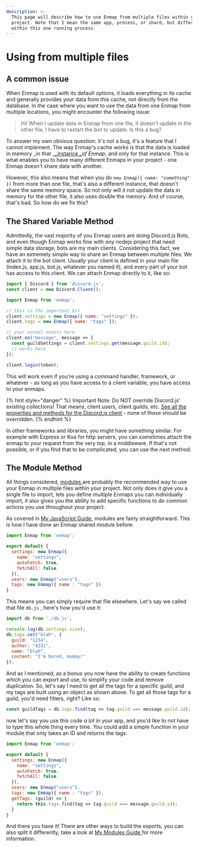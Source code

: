 ```yaml
---
description: >-
  This page will describe how to use Enmap from multiple files within your same
  project. Note that I mean the same app, process, or shard, but different files
  within this one running process.
---
```


# Using from multiple files

## A common issue

When Enmap is used with its default options, it loads everything in its cache and generally provides your data from this cache, not directly from the database. In the case where you want to use the data from one Enmap from multiple locations, you might encounter the following issue:

> Hi! When I update data in Enmap from one file, it doesn't update in the other file, I have to restart the bot to update. Is this a bug?

To answer my own obvious question: it's not a bug, it's a feature that I cannot implement. The way Enmap's cache works is that the data is loaded in memory _in that _[_instance _](https://js.alterion.dev/classes)_of Enmap_, and only for that instance. This is what enables you to have many different Enmaps in your project - one Enmap doesn't share data with another.

However, this also means that when you do `new Enmap({ name: "something" })` from more than one file, that's also a different instance, that doesn't share the same memory space. So not only will it not update the data in memory for the other file, it also uses double the memory. And of course, that's bad. So how do we fix this?

## The Shared Variable Method

Admittedly, the vast majority of you Enmap users are doing Discord.js Bots, and even though Enmap works fine with _any_ nodejs project that need simple data storage, bots are my main clients. Considering this fact, we have an extremely simple way to share an Enmap between multiple files: We attach it to the bot client. Usually your client is defined in your main file (index.js, app.js, bot.js, whatever you named it), and every part of your bot has access to this client. We can attach Enmap directly to it, like so:

```javascript
import { Discord } from 'discord.js';
const client = new Discord.Client();

import Enmap from 'enmap';

// this is the important bit
client.settings = new Enmap({ name: "settings" });
client.tags = new Enmap({ name: "tags" });

// your normal events here
client.on("message", message => {
  const guildSettings = client.settings.get(message.guild.id);
  // works here
});

client.login(token);
```

This will work even if you're using a command handler, framework, or whatever - as long as you have access to a client variable, you have access to your enmaps.

{% hint style="danger" %}
Important Note: Do NOT override Discord.js' existing collections! That means, client.users, client.guilds, etc. [See all the properties and methods for the Discord.js client](https://discord.js.org/#/docs/main/stable/class/Client) - none of these should be overridden.
{% endhint %}

In other frameworks and libraries, you might have something similar. For example with Express or Koa for http servers, you can sometimes attach the enmap to your request from the very top, in a middleware. If that's not possible, or if you find that to be complicated, you can use the next method.

## The Module Method

All things considered, [modules ](https://js.alterion.dev/modules)are probably the recommended way to use your Enmap in multiple files within your project. Not only does it give you a single file to import, lets you define multiple Enmaps you can individually import, it also gives you the ability to add specific functions to do common actions you use throughout your project.

As covered in [My JavaScript Guide](https://js.alterion.dev/modules), modules are fairly straightforward. This is how I have done an Enmap shared module before:

```javascript
import Enmap from 'enmap';

export default {
  settings: new Enmap({
    name: "settings",
    autoFetch: true,
    fetchAll: false
  }),
  users: new Enmap("users"),
  tags: new Emmap({ name : "tags" })
}
```

This means you can simply require that file elsewhere. Let's say we called that file `db.js` , here's how you'd use it:

```javascript
import db from './db.js';

console.log(db.settings.size);
db.tags.set("blah", {
  guild: "1234",
  author: "4231",
  name: "blah",
  content: "I'm bored, mommy!"
});
```

And as I mentioned, as a bonus you now have the ability to create functions which you can export and use, to simplify your code and remove duplication. So, let's say I need to get all the tags for a specific guild, and my tags are built using an object as shown above. To get all those tags for a guild, you'd need filters, right? Like so:

```javascript
const guildTags = db.tags.find(tag => tag.guild === message.guild.id);
```

now let's say you use this code _a lot_ in your app, and you'd like to not have to type this whole thing every time. You could add a simple function in your module that only takes an ID and returns the tags:

```javascript
import Enmap from 'enmap';

export default {
  settings: new Enmap({
    name: "settings",
    autoFetch: true,
    fetchAll: false
  }),
  users: new Enmap("users"),
  tags: new Emmap({ name : "tags" }),
  getTags: (guild) => {
    return this.tags.find(tag => tag.guild === message.guild.id);
  }
}
```

And there you have it! There are other ways to build the exports, you can also split it differently, take a look at [My Modules Guide ](https://js.alterion.dev/modules)for more information.
